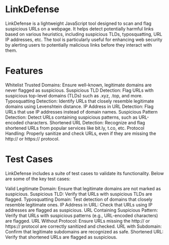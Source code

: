 # LinkDefense
LinkDefense is a lightweight JavaScript tool designed to scan and flag suspicious URLs on a webpage. It helps detect potentially harmful links based on various heuristics, including suspicious TLDs, typosquatting, URL IP addresses, etc. The tool is particularly useful for enhancing web security by alerting users to potentially malicious links before they interact with them.

# Features
Whitelist Trusted Domains: Ensure well-known, legitimate domains are never flagged as suspicious.
Suspicious TLD Detection: Flag URLs with suspicious top-level domains (TLDs) such as .xyz, .top, and more.
Typosquatting Detection: Identify URLs that closely resemble legitimate domains using Levenshtein distance.
IP Address in URL Detection: Flag URLs that use IP addresses instead of domain names.
Suspicious Pattern Detection: Detect URLs containing suspicious patterns, such as URL-encoded characters.
Shortened URL Detection: Recognize and flag shortened URLs from popular services like bit.ly, t.co, etc.
Protocol Handling: Properly sanitize and check URLs, even if they are missing the http:// or https:// protocol.




# Test Cases
LinkDefense includes a suite of test cases to validate its functionality. Below are some of the key test cases:

Valid Legitimate Domain: Ensure that legitimate domains are not marked as suspicious.
Suspicious TLD: Verify that URLs with suspicious TLDs are flagged.
Typosquatting Domain: Test detection of domains that closely resemble legitimate ones.
IP Address in URL: Check that URLs using IP addresses are flagged as suspicious.
URL Containing Suspicious Pattern: Verify that URLs with suspicious patterns (e.g., URL-encoded characters) are flagged.
URL Without Protocol: Ensure URLs missing the http:// or https:// protocol are correctly sanitized and checked.
URL with Subdomain: Confirm that legitimate subdomains are recognized as safe.
Shortened URL: Verify that shortened URLs are flagged as suspicious.
